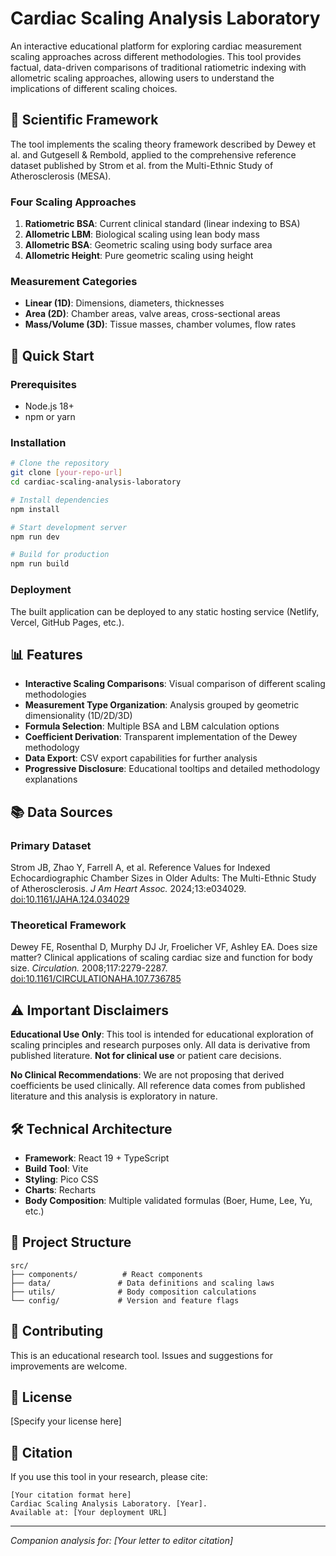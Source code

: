 # Cardiac Scaling Analysis Laboratory

An interactive educational platform for exploring cardiac measurement scaling approaches across different methodologies. This tool provides factual, data-driven comparisons of traditional ratiometric indexing with allometric scaling approaches, allowing users to understand the implications of different scaling choices.

## 🔬 Scientific Framework

The tool implements the scaling theory framework described by Dewey et al. and Gutgesell & Rembold, applied to the comprehensive reference dataset published by Strom et al. from the Multi-Ethnic Study of Atherosclerosis (MESA).

### Four Scaling Approaches
1. **Ratiometric BSA**: Current clinical standard (linear indexing to BSA)
2. **Allometric LBM**: Biological scaling using lean body mass
3. **Allometric BSA**: Geometric scaling using body surface area  
4. **Allometric Height**: Pure geometric scaling using height

### Measurement Categories
- **Linear (1D)**: Dimensions, diameters, thicknesses
- **Area (2D)**: Chamber areas, valve areas, cross-sectional areas
- **Mass/Volume (3D)**: Tissue masses, chamber volumes, flow rates

## 🚀 Quick Start

### Prerequisites
- Node.js 18+ 
- npm or yarn

### Installation
```bash
# Clone the repository
git clone [your-repo-url]
cd cardiac-scaling-analysis-laboratory

# Install dependencies
npm install

# Start development server
npm run dev

# Build for production
npm run build
```

### Deployment
The built application can be deployed to any static hosting service (Netlify, Vercel, GitHub Pages, etc.).

## 📊 Features

- **Interactive Scaling Comparisons**: Visual comparison of different scaling methodologies
- **Measurement Type Organization**: Analysis grouped by geometric dimensionality (1D/2D/3D)
- **Formula Selection**: Multiple BSA and LBM calculation options
- **Coefficient Derivation**: Transparent implementation of the Dewey methodology
- **Data Export**: CSV export capabilities for further analysis
- **Progressive Disclosure**: Educational tooltips and detailed methodology explanations

## 📚 Data Sources

### Primary Dataset
Strom JB, Zhao Y, Farrell A, et al. Reference Values for Indexed Echocardiographic Chamber Sizes in Older Adults: The Multi-Ethnic Study of Atherosclerosis. *J Am Heart Assoc.* 2024;13:e034029. [doi:10.1161/JAHA.124.034029](https://doi.org/10.1161/JAHA.124.034029)

### Theoretical Framework
Dewey FE, Rosenthal D, Murphy DJ Jr, Froelicher VF, Ashley EA. Does size matter? Clinical applications of scaling cardiac size and function for body size. *Circulation.* 2008;117:2279-2287. [doi:10.1161/CIRCULATIONAHA.107.736785](https://doi.org/10.1161/CIRCULATIONAHA.107.736785)

## ⚠️ Important Disclaimers

**Educational Use Only**: This tool is intended for educational exploration of scaling principles and research purposes only. All data is derivative from published literature. **Not for clinical use** or patient care decisions.

**No Clinical Recommendations**: We are not proposing that derived coefficients be used clinically. All reference data comes from published literature and this analysis is exploratory in nature.

## 🛠️ Technical Architecture

- **Framework**: React 19 + TypeScript
- **Build Tool**: Vite
- **Styling**: Pico CSS
- **Charts**: Recharts
- **Body Composition**: Multiple validated formulas (Boer, Hume, Lee, Yu, etc.)

## 📁 Project Structure

```
src/
├── components/          # React components
├── data/               # Data definitions and scaling laws
├── utils/              # Body composition calculations
└── config/             # Version and feature flags
```

## 🤝 Contributing

This is an educational research tool. Issues and suggestions for improvements are welcome.

## 📄 License

[Specify your license here]

## 🔗 Citation

If you use this tool in your research, please cite:

```
[Your citation format here]
Cardiac Scaling Analysis Laboratory. [Year]. 
Available at: [Your deployment URL]
```

---

*Companion analysis for: [Your letter to editor citation]*